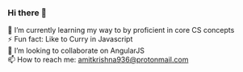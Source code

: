 ### Hi there 👋
 🌱 I’m currently learning my way to by proficient in core CS concepts<br/>
 ⚡ Fun fact: Like to Curry in Javascript<br/>
 👯 I’m looking to collaborate on AngularJS <br/>
  📫 How to reach me: amitkrishna936@protonmail.com
<!--
**amitkrishna/amitkrishna** is a ✨ _special_ ✨ repository because its `README.md` (this file) appears on your GitHub profile.

Here are some ideas to get you started:

- 🔭 I’m currently working on ...
- 🌱 I’m currently learning ...
- 👯 I’m looking to collaborate on ...
- 🤔 I’m looking for help with ...
- 💬 Ask me about ...
- 📫 How to reach me: ...
- 😄 Pronouns: ...
- ⚡ Fun fact: ...
-->
